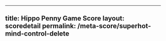 ---
        
title: Hippo Penny Game Score
layout: scoredetail
permalink: /meta-score/superhot-mind-control-delete
---